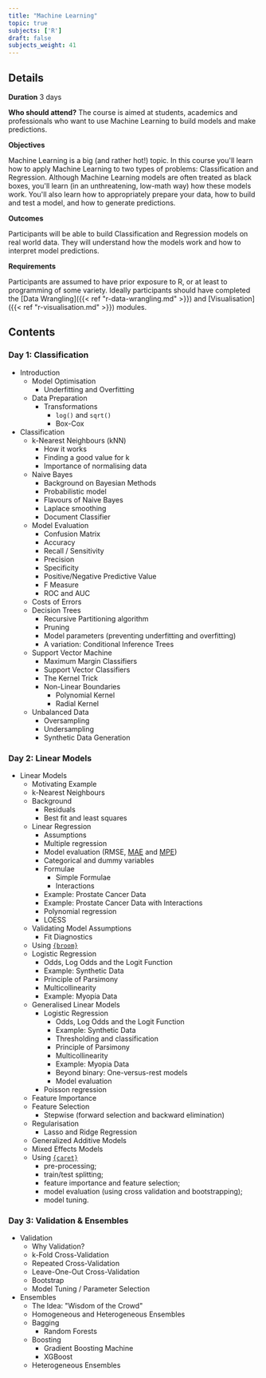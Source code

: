 ```yaml
---
title: "Machine Learning"
topic: true
subjects: ['R']
draft: false
subjects_weight: 41
---
```


## Details

**Duration** 3 days

**Who should attend?** The course is aimed at students, academics and professionals who want to use Machine Learning to build models and make predictions.

**Objectives**

Machine Learning is a big (and rather hot!) topic. In this course you'll learn how to apply Machine Learning to two types of problems: Classification and Regression. Although Machine Learning models are often treated as black boxes, you'll learn (in an unthreatening, low-math way) how these models work. You'll also learn how to appropriately prepare your data, how to build and test a model, and how to generate predictions.

**Outcomes**

Participants will be able to build Classification and Regression models on real world data. They will understand how the models work and how to interpret model predictions.

**Requirements**

Participants are assumed to have prior exposure to R, or at least to programming of some variety. Ideally participants should have completed the [Data Wrangling]({{< ref "r-data-wrangling.md" >}}) and [Visualisation]({{< ref "r-visualisation.md" >}}) modules.

## Contents

### Day 1: Classification

- Introduction
	- Model Optimisation
		- Underfitting and Overfitting
	- Data Preparation
		- Transformations
			- `log()` and `sqrt()`
			- Box-Cox
- Classification
	- k-Nearest Neighbours (kNN)
		- How it works
		- Finding a good value for k
		- Importance of normalising data
	- Naive Bayes
		- Background on Bayesian Methods
		- Probabilistic model
		- Flavours of Naive Bayes
		- Laplace smoothing
		- Document Classifier
	- Model Evaluation
		* Confusion Matrix
		* Accuracy
		* Recall / Sensitivity
		* Precision
		* Specificity
		* Positive/Negative Predictive Value
		* F Measure
		* ROC and AUC
	- Costs of Errors
	- Decision Trees
		- Recursive Partitioning algorithm
		- Pruning
		- Model parameters (preventing underfitting and overfitting)
		- A variation: Conditional Inference Trees
	- Support Vector Machine
		- Maximum Margin Classifiers
		- Support Vector Classifiers
		- The Kernel Trick
		- Non-Linear Boundaries
			* Polynomial Kernel
			* Radial Kernel
	- Unbalanced Data
		* Oversampling
		* Undersampling
		* Synthetic Data Generation

### Day 2: Linear Models

- Linear Models
	- Motivating Example
	- k-Nearest Neighbours
	- Background
		- Residuals
		- Best fit and least squares
	- Linear Regression
		* Assumptions 
		* Multiple regression
		* Model evaluation (RMSE, [MAE](https://en.wikipedia.org/wiki/Mean_absolute_error) and [MPE](https://en.wikipedia.org/wiki/Mean_percentage_error))
		* Categorical and dummy variables
		* Formulae
			* Simple Formulae
			* Interactions
		* Example: Prostate Cancer Data
		* Example: Prostate Cancer Data with Interactions
		* Polynomial regression
		* LOESS
	- Validating Model Assumptions
		* Fit Diagnostics
	- Using [`{broom}`](https://github.com/tidyverse/broom)
	- Logistic Regression
		* Odds, Log Odds and the Logit Function
		* Example: Synthetic Data
		* Principle of Parsimony
		* Multicollinearity
		* Example: Myopia Data
	- Generalised Linear Models
		- Logistic Regression
			* Odds, Log Odds and the Logit Function
			* Example: Synthetic Data
			- Thresholding and classification
			* Principle of Parsimony
			* Multicollinearity
			* Example: Myopia Data
			- Beyond binary: One-versus-rest models
			- Model evaluation
		- Poisson regression
	- Feature Importance
	- Feature Selection
	  	* Stepwise (forward selection and backward elimination)
	- Regularisation
		* Lasso and Ridge Regression
	- Generalized Additive Models
	- Mixed Effects Models
	- Using [`{caret}`](http://topepo.github.io/caret/index.html)
		* pre-processing;
		* train/test splitting;
		* feature importance and feature selection;
		* model evaluation (using cross validation and bootstrapping);
		* model tuning.

### Day 3: Validation & Ensembles

- Validation
	- Why Validation?
	- k-Fold Cross-Validation
	- Repeated Cross-Validation
	- Leave-One-Out Cross-Validation
	- Bootstrap
	- Model Tuning / Parameter Selection
- Ensembles
	- The Idea: "Wisdom of the Crowd"
	- Homogeneous and Heterogeneous Ensembles
	- Bagging
		* Random Forests
	- Boosting
		* Gradient Boosting Machine
		* XGBoost
	- Heterogeneous Ensembles
